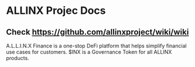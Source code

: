 # ALLINX Projec Docs

## Check https://github.com/allinxproject/wiki/wiki

A.L.L.I.N.X Finance is a one-stop DeFi platform that helps simplify financial use cases for customers. $INX is a Governance Token for all ALLINX products.
